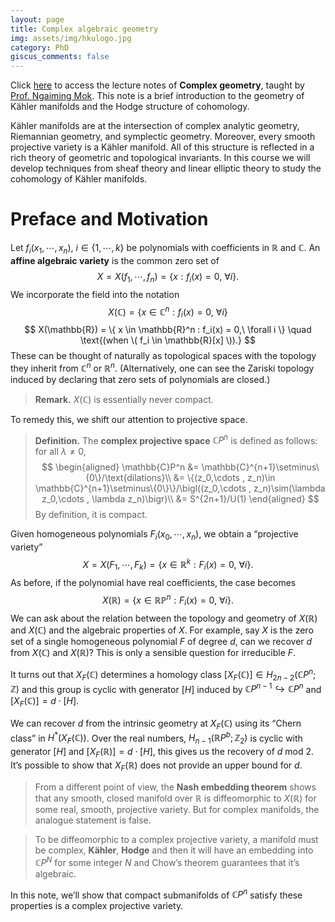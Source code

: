 ```yaml
---
layout: page
title: Complex algebraic geometry
img: assets/img/hkulogo.jpg
category: PhD
giscus_comments: false
---
```


Click [here](https://galobelwang.github.io/file/ComplexAlgebraicGeometry.pdf) to access the lecture notes of **Complex geometry**, taught by [Prof. Ngaiming Mok](https://hkumath.hku.hk/~nmok/). This note is a brief introduction to the geometry of Kähler manifolds and the Hodge structure of cohomology.

Kähler manifolds are at the intersection of complex analytic geometry, Riemannian geometry, and symplectic geometry. Moreover, every smooth projective variety is a Kähler manifold. All of this structure is reflected in a rich theory of geometric and topological invariants. In this course we will develop techniques from sheaf theory and linear elliptic theory to study the cohomology of Kähler manifolds.

# Preface and Motivation

Let $f_i(x_1, \cdots , x_n),\ i \in \{1, \cdots , k\}$ be polynomials with coefficients in $\mathbb{R}$ and $\mathbb{C}$.
An **affine algebraic variety** is the common zero set of
$$
X = X(f_1, \cdots , f_n) = \{ x : f_i(x) = 0,\ \forall i \}.
$$
We incorporate the field into the notation
$$
X(\mathbb{C}) = \{ x \in \mathbb{C}^n : f_i(x) = 0,\ \forall i \}
$$
$$
X(\mathbb{R}) = \{ x \in \mathbb{R}^n : f_i(x) = 0,\ \forall i \} \quad \text{(when \( f_i \in \mathbb{R}[x] \)).}
$$
These can be thought of naturally as topological spaces with the topology they inherit from $\mathbb{C}^n$ or $\mathbb{R}^n$.
(Alternatively, one can see the Zariski topology induced by declaring that zero sets of polynomials are closed.)


> **Remark.** $X(\mathbb{C})$ is essentially never compact.


To remedy this, we shift our attention to projective space.


> **Definition.** The **complex projective space** $\mathbb{C}P^n$ is defined as follows: for all $\lambda \ne 0$,
> $$
> \begin{aligned}
> \mathbb{C}P^n
> &= \mathbb{C}^{n+1}\setminus\{0\}/\text{dilations}\\
> &= \{(z_0,\cdots , z_n)\in \mathbb{C}^{n+1}\setminus\{0\}\}/\bigl((z_0,\cdots , z_n)\sim(\lambda z_0,\cdots , \lambda z_n)\bigr)\\
> &= S^{2n+1}/U(1)
> \end{aligned}
> $$
> By definition, it is compact.


Given homogeneous polynomials $F_i(x_0,\cdots,x_n)$, we obtain a “projective variety”
$$
X = X(F_1,\cdots,F_k)=\{x\in\mathbb{R}^k : F_i(x)=0,\ \forall i\}.
$$
As before, if the polynomial have real coefficients, the case becomes
$$
X(\mathbb{R})=\{x\in \mathbb{R}\mathbb{P}^n : F_i(x)=0,\ \forall i\}.
$$
We can ask about the relation between the topology and geometry of $X(\mathbb{R})$ and $X(\mathbb{C})$ and the algebraic properties of $X$.
For example, say $X$ is the zero set of a single homogeneous polynomial $F$ of degree $d$, can we recover $d$ from $X(\mathbb{C})$ and $X(\mathbb{R})$?
This is only a sensible question for irreducible $F$.

It turns out that $X_F(\mathbb{C})$ determines a homology class
$[X_F(\mathbb{C})]\in H_{2n-2}(\mathbb{C}P^n;\mathbb{Z})$ and this group is cyclic with generator $[H]$ induced by
$\mathbb{C}P^{n-1}\hookrightarrow \mathbb{C}P^n$ and $[X_F(\mathbb{C})]=d\cdot[H]$.

We can recover $d$ from the intrinsic geometry at $X_F(\mathbb{C})$ using its “Chern class” in $H^*(X_F(\mathbb{C}))$.
Over the real numbers, $H_{n-1}(\mathbb{R}P^b;\mathbb{Z}_2)$ is cyclic with generator $[H]$ and $[X_F(\mathbb{R})]=d\cdot[H]$, this gives us the recovery of $d$ mod $2$.
It’s possible to show that $X_F(\mathbb{R})$ does not provide an upper bound for $d$.

>From a different point of view, the **Nash embedding theorem** shows that any smooth, closed manifold over $\mathbb{R}$ is diffeomorphic to $X(\mathbb{R})$ for some real, smooth, projective variety. But for complex manifolds, the analogue statement is false.

>To be diffeomorphic to a complex projective variety, a manifold must be complex, **Kähler**, **Hodge** and then it will have an embedding into $\mathbb{C}P^N$ for some integer $N$ and Chow’s theorem guarantees that it’s algebraic.

In this note, we’ll show that compact submanifolds of $\mathbb{C}P^n$ satisfy these properties is a complex projective variety.